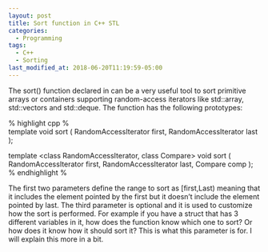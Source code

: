 ```yaml
---
layout: post
title: Sort function in C++ STL
categories:
  - Programming
tags:
  - C++
  - Sorting
last_modified_at: 2018-06-20T11:19:59-05:00
---
```


The sort() function declared in <algorithm> can be a very useful tool to sort primitive arrays or containers supporting random-access iterators like std::array, std::vectors and std::deque. The function has the following prototypes: 
  
% highlight cpp %  
  template <class RandomAccessIterator>
  void sort ( RandomAccessIterator first, RandomAccessIterator last );

  template <class RandomAccessIterator, class Compare>
  void sort ( RandomAccessIterator first, RandomAccessIterator last, Compare comp );
% endhighlight %  

The first two parameters define the range to sort as [first,Last) meaning that it includes the element pointed by the first but it doesn’t include the element pointed by last. The third parameter is optional and it is used to customize how the sort is performed. For example if you have a struct that has 3 different variables in it, how does the function know which one to sort? Or how does it know how it should sort it? This is what this parameter is for. I will explain this more in a bit.
